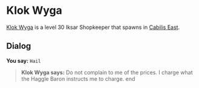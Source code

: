 # Klok Wyga



[Klok Wyga](/npc/106054) is a level 30 Iksar Shopkeeper that spawns in [Cabilis East](/zone/106).



## Dialog

**You say:** `Hail`



>**Klok Wyga says:** Do not complain to me of the prices.  I charge what the Haggle Baron instructs me to charge.
end





